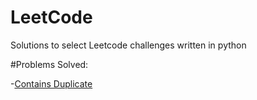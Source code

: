 # LeetCode
Solutions to select Leetcode challenges written in python

#Problems Solved:

-[Contains Duplicate](https://leetcode.com/problems/contains-duplicate)
